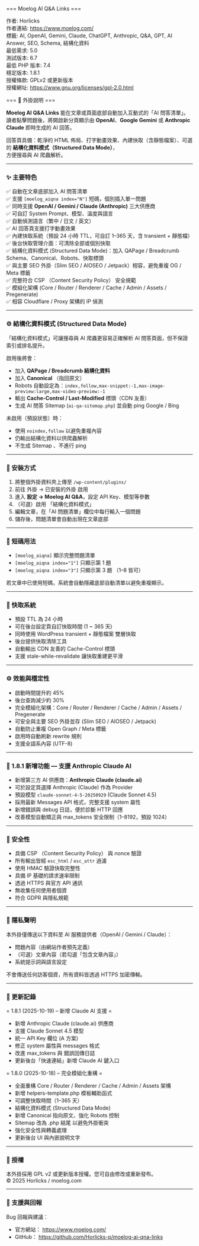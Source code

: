 === Moelog AI Q&A Links ===

作者: Horlicks  
作者連結: https://www.moelog.com/  
標籤: AI, OpenAI, Gemini, Claude, ChatGPT, Anthropic, Q&A, GPT, AI Answer, SEO, Schema, 結構化資料  
最低需求: 5.0  
測試版本: 6.7  
最低 PHP 版本: 7.4  
穩定版本: 1.8.1  
授權條款: GPLv2 或更新版本  
授權網址: https://www.gnu.org/licenses/gpl-2.0.html  

=== 🧠 外掛說明 ===

**Moelog AI Q&A Links** 能在文章或頁面底部自動加入互動式的「AI 問答清單」。  
讀者點擊問題後，將開啟新分頁顯示由 **OpenAI**、**Google Gemini** 或 **Anthropic Claude** 即時生成的 AI 回答。  

回答頁具備：乾淨的 HTML 佈局、打字動畫效果、內建快取（含靜態檔案）、可選的 **結構化資料模式（Structured Data Mode）**，  
方便搜尋與 AI 爬蟲解析。  

---

### ✨ 主要特色

✅ 自動在文章底部加入 AI 問答清單  
✅ 支援 `[moelog_aiqna index="N"]` 短碼，個別插入單一問題  
✅ 同時支援 **OpenAI / Gemini / Claude (Anthropic)** 三大供應商  
✅ 可自訂 System Prompt、模型、溫度與語言  
✅ 自動偵測語言（繁中 / 日文 / 英文）  
✅ AI 回答頁支援打字動畫效果  
✅ 內建快取系統（預設 24 小時 TTL，可自訂 1–365 天，含 transient + 靜態檔）  
✅ 後台快取管理介面：可清除全部或個別快取  
✅ 結構化資料模式 (Structured Data Mode)：加入 QAPage / Breadcrumb Schema、Canonical、Robots、快取標頭  
✅ 與主要 SEO 外掛（Slim SEO / AIOSEO / Jetpack）相容，避免重複 OG / Meta 標籤  
✅ 完整符合 CSP （Content Security Policy） 安全規範  
✅ 模組化架構 (Core / Router / Renderer / Cache / Admin / Assets / Pregenerate)  
✅ 相容 Cloudflare / Proxy 架構的 IP 偵測  

---

### ⚙️ 結構化資料模式 (Structured Data Mode)

「結構化資料模式」可讓搜尋與 AI 爬蟲更容易正確解析 AI 問答頁面，但不保證索引或排名提升。  

啟用後將會：
- 加入 **QAPage / Breadcrumb 結構化資料**  
- 加入 **Canonical** （指回原文）  
- Robots 自動設定為：`index,follow,max-snippet:-1,max-image-preview:large,max-video-preview:-1`  
- 輸出 **Cache-Control / Last-Modified** 標頭（CDN 友善）  
- 生成 AI 問答 Sitemap (`ai-qa-sitemap.php`) 並自動 ping Google / Bing  

未啟用（預設狀態）時：
- 使用 `noindex,follow` 以避免重複內容  
- 仍輸出結構化資料以供爬蟲解析  
- 不生成 Sitemap 、不進行 ping  

---

### 🧰 安裝方式

1. 將整個外掛資料夾上傳至 `/wp-content/plugins/`  
2. 前往 外掛 → 已安裝的外掛 啟用  
3. 進入 **設定 → Moelog AI Q&A**，設定 API Key、模型等參數  
4. （可選）啟用 「結構化資料模式」  
5. 編輯文章，在「AI 問題清單」欄位中每行輸入一個問題  
6. 儲存後，問題清單會自動出現在文章底部  

---

### 🧩 短碼用法

- `[moelog_aiqna]` 顯示完整問題清單  
- `[moelog_aiqna index="1"]` 只顯示第 1 題  
- `[moelog_aiqna index="3"]` 只顯示第 3 題 （1–8 皆可）  

若文章中已使用短碼，系統會自動隱藏底部自動清單以避免重複顯示。  

---

### 🧮 快取系統

- 預設 TTL 為 24 小時  
- 可在後台設定頁自訂快取時間 (1 ~ 365 天)  
- 同時使用 WordPress transient + 靜態檔案 雙層快取  
- 後台提供快取清除工具  
- 自動輸出 CDN 友善的 Cache-Control 標頭  
- 支援 stale-while-revalidate 讓快取重建更平滑  

---

### ⚙️ 效能與穩定性

- 啟動時間提升約 45%  
- 後台查詢減少約 30%  
- 完全模組化架構：Core / Router / Renderer / Cache / Admin / Assets / Pregenerate  
- 可安全與主要 SEO 外掛並存 (Slim SEO / AIOSEO / Jetpack)  
- 自動防止重複 Open Graph / Meta 標籤  
- 啟用時自動刷新 rewrite 規則  
- 支援全語系內容 (UTF-8)  

---

### 🤖 1.8.1 新增功能 — 支援 Anthropic Claude AI

- 新增第三方 AI 供應商：**Anthropic Claude (claude.ai)**  
- 可於設定頁選擇 Anthropic (Claude) 作為 Provider  
- 預設模型 `claude-sonnet-4-5-20250929` (Claude Sonnet 4.5)  
- 採用最新 Messages API 格式，完整支援 system 屬性  
- 新增錯誤與 debug 日誌，便於診斷 HTTP 回應  
- 改善模型自動矯正與 max_tokens 安全限制（1–8192，預設 1024）  

---

### 🔐 安全性

- 具備 CSP （Content Security Policy） 與 nonce 驗證  
- 所有輸出皆經 `esc_html` / `esc_attr` 過濾  
- 使用 HMAC 驗證快取完整性  
- 具備 IP 基礎的請求速率限制  
- 透過 HTTPS 與官方 API 通訊  
- 無收集任何使用者個資  
- 符合 GDPR 與隱私規範  

---

### 💬 隱私聲明

本外掛僅傳送以下資料至 AI 服務提供者（OpenAI / Gemini / Claude）：  
- 問題內容（由網站作者預先定義）  
- （可選）文章內容（若勾選「包含文章內容」）  
- 系統提示詞與語言設定  

不會傳送任何訪客個資，所有資料皆透過 HTTPS 加密傳輸。  

---

### 🧩 更新記錄

= 1.8.1 (2025-10-19) – 新增 Claude AI 支援 =  
- 新增 Anthropic Claude (claude.ai) 供應商  
- 支援 Claude Sonnet 4.5 模型  
- 統一 API Key 欄位 (A 方案)  
- 修正 system 屬性與 messages 格式  
- 改進 max_tokens 與 錯誤回傳日誌  
- 更新後台「快速連結」新增 Claude AI 鍵入口  

= 1.8.0 (2025-10-18) – 完全模組化重構 =  
- 全面重構 Core / Router / Renderer / Cache / Admin / Assets 架構  
- 新增 helpers-template.php 模板輔助函式  
- 可調整快取時間（1–365 天）  
- 結構化資料模式 (Structured Data Mode)  
- 新增 Canonical 指向原文、強化 Robots 控制  
- Sitemap 改為 .php 結尾 以避免外掛衝突  
- 強化安全性與轉義處理  
- 更新後台 UI 與內嵌說明文字  

---

### 🧩 授權

本外掛採用 GPL v2 或更新版本授權。您可自由修改或重新發布。  
© 2025 Horlicks / moelog.com  

---

### 🧭 支援與回報

Bug 回報與建議：  
- 官方網站： https://www.moelog.com/  
- GitHub： https://github.com/Horlicks-p/moelog-ai-qna-links
